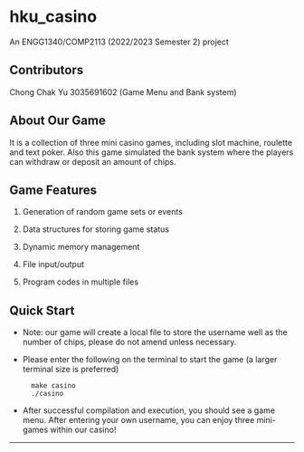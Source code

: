 # hku_casino

An ENGG1340/COMP2113 (2022/2023 Semester 2) project

## Contributors
Chong Chak Yu 3035691602 (Game Menu and Bank system)
## About Our Game
It is a collection of three mini casino games, including slot machine, roulette and text poker. Also this game simulated the bank system where the players can withdraw or deposit an amount of chips.
## Game Features
1. Generation of random game sets or events

2. Data structures for storing game status

3. Dynamic memory management

4. File input/output 

5. Program codes in multiple files

## Quick Start
- Note: our game will create a local file to store the username well as the number of chips, please do not amend unless necessary.
- Please enter the following on the terminal to start the game (a larger terminal size is preferred)

        make casino
        ./casino

- After successful compilation and execution, you should see a game menu. After entering your own username, you can enjoy three mini-games within our casino!

---
